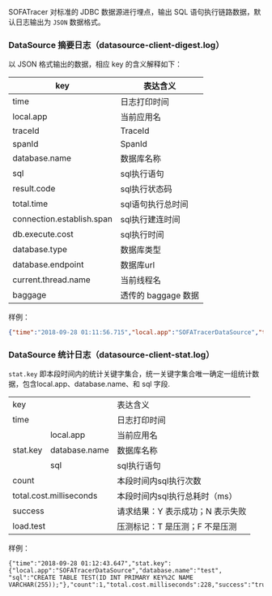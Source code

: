 SOFATracer 对标准的 JDBC 数据源进行埋点，输出 SQL 语句执行链路数据，默认日志输出为 `JSON` 数据格式。

### DataSource 摘要日志（datasource-client-digest.log）

以 JSON 格式输出的数据，相应 key 的含义解释如下：

key | 表达含义
--------- | -------------
 time | 日志打印时间
 local.app | 当前应用名
 traceId | TraceId
 spanId | SpanId
 database.name | 数据库名称
 sql | sql执行语句
 result.code | sql执行状态码
 total.time | sql语句执行总时间
 connection.establish.span | sql执行建连时间
 db.execute.cost | sql执行时间
 database.type | 数据库类型
 database.endpoint | 数据库url
 current.thread.name | 当前线程名
 baggage | 透传的 baggage 数据

样例：

```json
{"time":"2018-09-28 01:11:56.715","local.app":"SOFATracerDataSource","traceId":"1e1bcab91538068316462100111113","spanId":"0.1.2","database.name":"test","sql":"CREATE TABLE TEST(ID INT PRIMARY KEY%2C NAME VARCHAR(255));","result.code":"success","total.time":"228ms","connection.establish.span":"220ms","db.execute.cost":"3ms","database.type":"h2","database.endpoint":"jdbc:h2:~/test:-1","current.thread.name":"http-nio-8080-exec-1","baggage":""}
```

### DataSource 统计日志（datasource-client-stat.log）

`stat.key` 即本段时间内的统计关键字集合，统一关键字集合唯一确定一组统计数据，包含local.app、database.name、和 sql 字段.

<table>
   <tr>
      <td colspan="2">key</td>
      <td>表达含义</td>
   </tr>
   <tr>
      <td colspan="2">time</td>
      <td>日志打印时间</td>
   </tr>
   <tr>
      <td rowspan="3">stat.key</td>
      <td>local.app</td>
      <td>当前应用名</td>
   </tr>
   <tr>
      <td>database.name</td>
      <td>数据库名称</td>
   </tr>
   <tr>
      <td>sql</td>
      <td>sql执行语句</td>
   </tr>
   <tr>
      <td colspan="2">count</td>
      <td>本段时间内sql执行次数</td>
   </tr>
   <tr>
      <td colspan="2">total.cost.milliseconds</td>
      <td>本段时间内sql执行总耗时（ms）</td>
   </tr>
   <tr>
      <td colspan="2">success</td>
      <td>请求结果：Y 表示成功；N 表示失败</td>
   </tr>
   <tr>
      <td colspan="2">load.test</td>
      <td>压测标记：T 是压测；F 不是压测</td>
   </tr>
</table>

样例：

```
{"time":"2018-09-28 01:12:43.647","stat.key":{"local.app":"SOFATracerDataSource","database.name":"test", "sql":"CREATE TABLE TEST(ID INT PRIMARY KEY%2C NAME VARCHAR(255));"},"count":1,"total.cost.milliseconds":228,"success":"true","load.test":"F"}
```